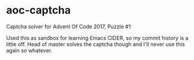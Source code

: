 # aoc-captcha

Captcha solver for Advent Of Code 2017, Puzzle #1

Used this as sandbox for learning Emacs CIDER, so my commit history is a little off. Head of master solves the captcha though and I'll never use this again so whatever.
